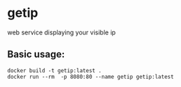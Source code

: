 # getip
web service displaying your visible ip

## Basic usage:
```
docker build -t getip:latest .
docker run --rm  -p 8080:80 --name getip getip:latest
```
